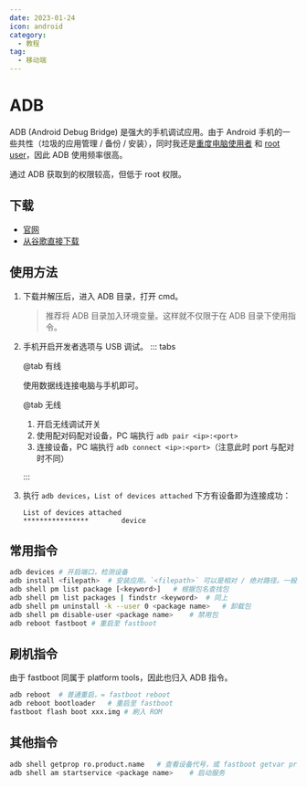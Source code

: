 ```yaml
---
date: 2023-01-24
icon: android
category:
  - 教程
tag:
  - 移动端
---
```


# ADB

ADB (Android Debug Bridge) 是强大的手机调试应用。由于 Android 手机的一些共性（垃圾的应用管理 / 备份 / 安装），同时我还是[重度电脑使用者](../../gossip/author.md#我的爱好) 和 [root user](./index.md)，因此 ADB 使用频率很高。

通过 ADB 获取到的权限较高，但低于 root 权限。

## 下载

- [官网](https://developer.android.com/studio/command-line/adb)
- [从谷歌直接下载](https://dl.google.com/android/repository/platform-tools-latest-windows.zip)

## 使用方法

1. 下载并解压后，进入 ADB 目录，打开 cmd。
   > 推荐将 ADB 目录加入环境变量。这样就不仅限于在 ADB 目录下使用指令。
2. 手机开启开发者选项与 USB 调试。
   ::: tabs

   @tab 有线

   使用数据线连接电脑与手机即可。

   @tab 无线

   1. 开启无线调试开关
   2. 使用配对码配对设备，PC 端执行 `adb pair <ip>:<port>`
   3. 连接设备，PC 端执行 `adb connect <ip>:<port>`（注意此时 port 与配对时不同）

   :::

3. 执行 `adb devices`，`List of devices attached` 下方有设备即为连接成功：
   ```
   List of devices attached
   ****************        device
   ```

## 常用指令

```sh
adb devices # 开启端口，检测设备
adb install <filepath>  # 安装应用。`<filepath>` 可以是相对 / 绝对路径。一般为 .apk 文件。
adb shell pm list package [<keyword>]   # 根据包名查找包
adb shell pm list packages | findstr <keyword>  # 同上
adb shell pm uninstall -k --user 0 <package name>   # 卸载包
adb shell pm disable-user <package name>    # 禁用包
adb reboot fastboot # 重启至 fastboot
```

## 刷机指令

由于 fastboot 同属于 platform tools，因此也归入 ADB 指令。

```sh
adb reboot  # 普通重启，= fastboot reboot
adb reboot bootloader   # 重启至 fastboot
fastboot flash boot xxx.img # 刷入 ROM
```

## 其他指令

```sh
adb shell getprop ro.product.name   # 查看设备代号，或 fastboot getvar product
adb shell am startservice <package name>    # 启动服务
```
